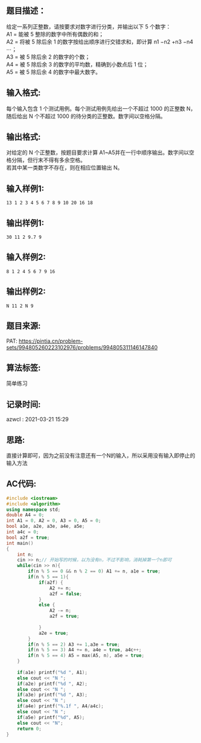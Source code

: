 ## 题目描述：
给定一系列正整数，请按要求对数字进行分类，并输出以下 5 个数字：  
A​1 = 能被 5 整除的数字中所有偶数的和；  
A​2 = 将被 5 除后余 1 的数字按给出顺序进行交错求和，即计算 n​1​​ −n​2​​ +n​3​​ −n​4​​ ⋯；  
A​3​ = 被 5 除后余 2 的数字的个数；  
A​4​ = 被 5 除后余 3 的数字的平均数，精确到小数点后 1 位；  
A​5​ = 被 5 除后余 4 的数字中最大数字。  

## 输入格式:
每个输入包含 1 个测试用例。每个测试用例先给出一个不超过 1000 的正整数 N，随后给出 N 个不超过 1000 的待分类的正整数。数字间以空格分隔。  

## 输出格式:
对给定的 N 个正整数，按题目要求计算 A​1​​ ~A​5并在一行中顺序输出。数字间以空格分隔，但行末不得有多余空格。  
若其中某一类数字不存在，则在相应位置输出 N。

## 输入样例1:
```
13 1 2 3 4 5 6 7 8 9 10 20 16 18
```

## 输出样例1:
```
30 11 2 9.7 9
```
## 输入样例2:
```
8 1 2 4 5 6 7 9 16
```

## 输出样例2:
```
N 11 2 N 9
```

## 题目来源:
PAT: https://pintia.cn/problem-sets/994805260223102976/problems/994805311146147840

## 算法标签:
简单练习

## 记录时间:
azwcl : 2021-03-21 15:29

## 思路:
直接计算即可，因为之前没有注意还有一个N的输入，所以采用没有输入即停止的输入方法

## AC代码:
```cpp
#include <iostream>
#include <algorithm>
using namespace std;
double A4 = 0;
int A1 = 0, A2 = 0, A3 = 0, A5 = 0;
bool a1e, a2e, a3e, a4e, a5e;
int a4c = 0;
bool a2f = true;
int main()
{
    int n;
    cin >> n;// 开始写的时候，以为没有n，不过不影响，消耗掉第一个n即可
    while(cin >> n){
        if(n % 5 == 0 && n % 2 == 0) A1 += n, a1e = true;
        if(n % 5 == 1){
            if(a2f) {
                A2 += n;
                a2f = false;
            }
            else {
                A2 -= n;
                a2f = true;
                
            }
            a2e = true;
        }
        if(n % 5 == 2) A3 += 1,a3e = true;
        if(n % 5 == 3) A4 += n, a4e = true, a4c++;
        if(n % 5 == 4) A5 = max(A5, n), a5e = true;
    }
    
    if(a1e) printf("%d ", A1);
    else cout << "N ";
    if(a2e) printf("%d ", A2);
    else cout << "N ";
    if(a3e) printf("%d ", A3);
    else cout << "N ";
    if(a4e) printf("%.1f ", A4/a4c);
    else cout << "N ";
    if(a5e) printf("%d", A5);
    else cout << "N";
    return 0;
}
```